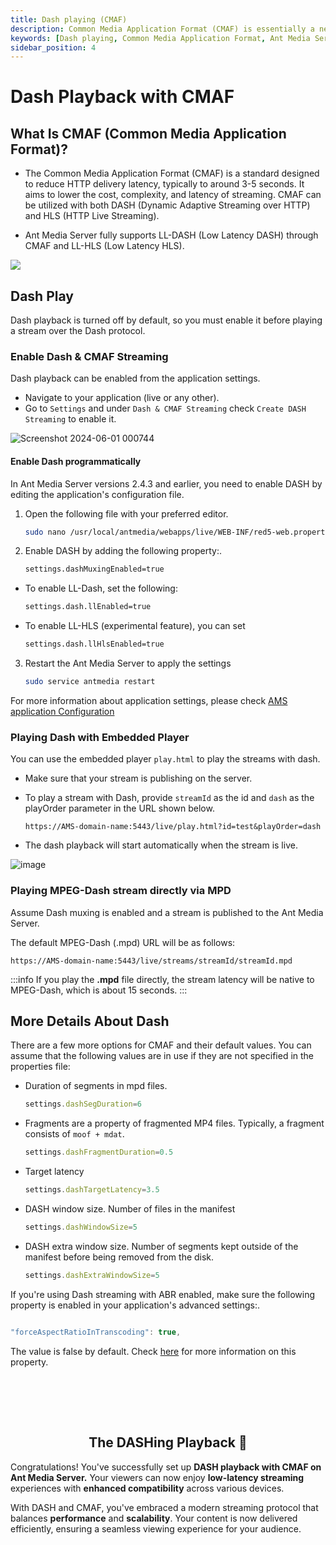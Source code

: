 ```yaml
---
title: Dash playing (CMAF) 
description: Common Media Application Format (CMAF) is essentially a new format to reduce HTTP delivery latency, as it aims to reduce the cost, complexity, and latency of streaming.
keywords: [Dash playing, Common Media Application Format, Ant Media Server Documentation, Ant Media Server Tutorials]
sidebar_position: 4
---
```


# Dash Playback with CMAF

## What Is CMAF (Common Media Application Format)?

- The Common Media Application Format (CMAF) is a standard designed to reduce HTTP delivery latency, typically to around 3-5 seconds. It aims to lower the cost, complexity, and latency of streaming. CMAF can be utilized with both DASH (Dynamic Adaptive Streaming over HTTP) and HLS (HTTP Live Streaming).

- Ant Media Server fully supports LL-DASH (Low Latency DASH) through CMAF and LL-HLS (Low Latency HLS).

![](@site/static/img/126611-CMAF-Fig1-ORG.jpg)

## Dash Play

Dash playback is turned off by default, so you must enable it before playing a stream over the Dash protocol.

### Enable Dash & CMAF Streaming

Dash playback can be enabled from the application settings.

- Navigate to your application (live or any other).
- Go to `Settings` and under `Dash & CMAF Streaming` check `Create DASH Streaming` to enable it.

 ![Screenshot 2024-06-01 000744](https://github.com/ant-media/ant-media-documentation/assets/86982446/32c0cb27-ca3f-4629-93e1-eae51ebfe04b)


#### Enable Dash programmatically

In Ant Media Server versions 2.4.3 and earlier, you need to enable DASH by editing the application's configuration file.

1. Open the following file with your preferred editor.

   ```bash
   sudo nano /usr/local/antmedia/webapps/live/WEB-INF/red5-web.properties
   ```

2. Enable DASH by adding the following property:.

   ```bash
   settings.dashMuxingEnabled=true
   ```

- To enable LL-Dash, set the following:

   ```bash
   settings.dash.llEnabled=true
   ```

- To enable LL-HLS (experimental feature), you can set

   ```bash
   settings.dash.llHlsEnabled=true
   ```

3. Restart the Ant Media Server to apply the settings

   ```bash
   sudo service antmedia restart
   ```

For more information about application settings, please check [AMS application Configuration](https://antmedia.io/docs/guides/configuration-and-testing/ams-application-configuration/)

### Playing Dash with Embedded Player

You can use the embedded player `play.html` to play the streams with dash.

- Make sure that your stream is publishing on the server.

- To play a stream with Dash, provide ```streamId``` as the id and ```dash``` as the playOrder parameter in the URL shown below.

   ```
   https://AMS-domain-name:5443/live/play.html?id=test&playOrder=dash
   ```

- The dash playback will start automatically when the stream is live.

![image](https://github.com/ant-media/ant-media-documentation/assets/86982446/a6ec69fe-c71e-4bd8-82c5-2b1676458751)

### Playing MPEG-Dash stream directly via MPD

Assume Dash muxing is enabled and a stream is published to the Ant Media Server.

The default MPEG-Dash (.mpd) URL will be as follows:

```
https://AMS-domain-name:5443/live/streams/streamId/streamId.mpd
```
  
:::info
If you play the **.mpd** file directly, the stream latency will be native to MPEG-Dash, which is about 15 seconds.
:::

## More Details About Dash

There are a few more options for CMAF and their default values. You can assume that the following values are in use if they are not specified in the properties file:

- Duration of segments in mpd files.

   ```js
   settings.dashSegDuration=6
  ```

- Fragments are a property of fragmented MP4 files. Typically, a fragment consists of `moof + mdat`.

   ```js
   settings.dashFragmentDuration=0.5
  ```

- Target latency

   ```js
   settings.dashTargetLatency=3.5
  ```    

- DASH window size. Number of files in the manifest

   ```js
   settings.dashWindowSize=5
  ```
    
- DASH extra window size. Number of segments kept outside of the manifest before being removed from the disk.

   ```js
   settings.dashExtraWindowSize=5
  ```    


If you're using Dash streaming with ABR enabled, make sure the following property is enabled in your application's advanced settings:.

```js

"forceAspectRatioInTranscoding": true,
```

The value is false by default. Check [here](https://antmedia.io/javadoc/io/antmedia/AppSettings.html#forceAspectRatioInTranscoding) for more information on this property.

<br /><br />
---

<div align="center">
<h2> The DASHing Playback 🎯 </h2>
</div>

Congratulations! You've successfully set up **DASH playback with CMAF on Ant Media Server.** Your viewers can now enjoy **low-latency streaming** experiences with **enhanced compatibility** across various devices.

With DASH and CMAF, you've embraced a modern streaming protocol that balances **performance** and **scalability**. Your content is now delivered efficiently, ensuring a seamless viewing experience for your audience.

